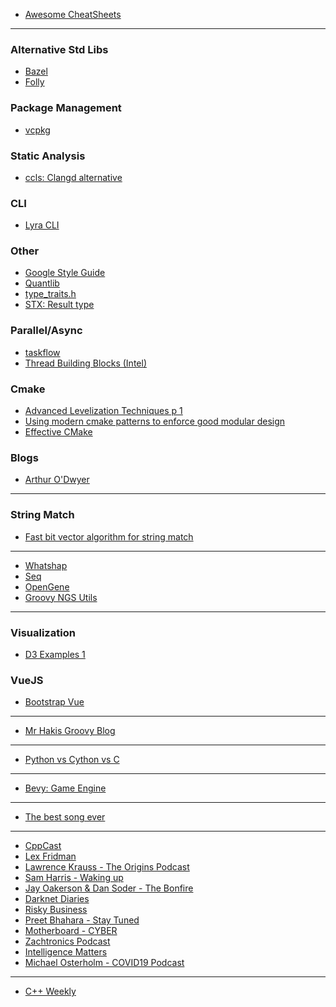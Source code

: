   <b-jumbotron       bg-variant="dark"
      text-variant="white"
      border-variant="dark" header="Awesome Lists" lead="Curated Lists of Awesome Lists">
  </b-jumbotron>

- [Awesome CheatSheets](https://github.com/detailyang/awesome-cheatsheet#platforms)

-----------------------------------------------------------


  <b-jumbotron bg-variant="dark"
      text-variant="white"
      border-variant="dark" header="C++" lead="Collection of C++ links">
  </b-jumbotron>



### <a name='AlternativeStdLibs'></a>Alternative Std Libs
- [Bazel](https://docs.bazel.build/versions/master/tutorial/cpp.html)
- [Folly](https://github.com/facebook/folly)

### <a name='PackageManagement'></a>Package Management
- [vcpkg](https://docs.microsoft.com/en-us/cpp/build/vcpkg?view=vs-2019)

### <a name='StaticAnalysis'></a>Static Analysis
- [ccls: Clangd alternative](https://github.com/MaskRay/ccls)

### <a name='CLI'></a>CLI
- [Lyra CLI](https://bfgroup.github.io/Lyra/lyra.html)

### <a name='Other'></a>Other
- [Google Style Guide](https://google.github.io/styleguide/cppguide.html#Designated_initializers)
- [Quantlib](https://www.quantlib.org/docs.shtml)
- [type_traits.h](https://en.cppreference.com/w/cpp/header/type_traits)
- [STX: Result type](https://github.com/lamarrr/STX)

### <a name='ParallelAsync'></a>Parallel/Async 
- [taskflow](https://github.com/taskflow/taskflow)
- [Thread Building Blocks (Intel)](https://github.com/oneapi-src/oneTBB)

### <a name='Cmake'></a>Cmake
- [Advanced Levelization Techniques p 1](https://www.youtube.com/watch?v=QjFpKJ8Xx78)
- [Using modern cmake patterns to enforce good modular design](https://www.youtube.com/watch?v=eC9-iRN2b04)
- [Effective CMake](https://www.youtube.com/watch?v=bsXLMQ6WgIk)

### <a name='Blogs'></a>Blogs
- [Arthur O'Dwyer](https://quuxplusone.github.io/blog/)


-----------------------------------------------------------


  <b-jumbotron bg-variant="dark"
      text-variant="white"
      border-variant="dark" header="Algrorithms" lead="Collection of Algorithm Links">
  </b-jumbotron>



### <a name='StringMatch'></a>String Match
- [Fast bit vector algorithm for string match](http://www.gersteinlab.org/courses/452/09-spring/pdf/Myers.pdf)

-----------------------------------------------------------

  <b-jumbotron bg-variant="dark"
      text-variant="white"
      border-variant="dark" header="Bioinformatics" lead="Collection of Bioinformatics Links">
  </b-jumbotron>


- [Whatshap](https://whatshap.readthedocs.io/en/latest/develop.html)
- [Seq](https://docs.seq-lang.org/)
- [OpenGene](https://github.com/OpenGene)
- [Groovy NGS Utils](https://github.com/ssadedin/groovy-ngs-utils)

-----------------------------------------------------------


  <b-jumbotron bg-variant="dark"
      text-variant="white"
      border-variant="dark" header="Javascript" lead="Collection of Javascript Links">
  </b-jumbotron>


### <a name='Visualization'></a>Visualization
- [D3 Examples 1](https://bl.ocks.org/mbostock)

### <a name='VueJS'></a>VueJS
- [Bootstrap Vue](https://bootstrap-vue.org/docs/components)

-----------------------------------------------------------


  <b-jumbotron bg-variant="dark"
      text-variant="white"
      border-variant="dark" header="Groovy" lead="Collection of Groovy Links">
  </b-jumbotron>


- [Mr Hakis Groovy Blog](https://blog.mrhaki.com/)

-----------------------------------------------------------


  <b-jumbotron bg-variant="dark"
      text-variant="white"
      border-variant="dark" header="Python" lead="Collection of Python Links">
  </b-jumbotron>

- [Python vs Cython vs C](https://notes-on-cython.readthedocs.io/en/latest/std_dev.html)


-----------------------------------------------------------


  <b-jumbotron bg-variant="dark"
      text-variant="white"
      border-variant="dark" header="Rust" lead="Collection of Rust Links">
  </b-jumbotron>


- [Bevy: Game Engine](https://bevyengine.org/learn/book/introduction/)

-----------------------------------------------------------


  <b-jumbotron bg-variant="dark"
      text-variant="white"
      border-variant="dark" header="Music" lead="Collection of Music Links">
  </b-jumbotron>


- [The best song ever](https://www.youtube.com/watch?v=7lhJ0LZtv3w&feature=youtu.be)

-----------------------------------------------------------


  <b-jumbotron bg-variant="dark"
      text-variant="white"
      border-variant="dark" header="Podcasts" lead="Collection of Podcasts Links">
  </b-jumbotron>


- [CppCast](https://www.youtube.com/channel/UCuCjADS4u3uJDTqUaG0H9dA)
- [Lex Fridman](https://www.youtube.com/channel/UCSHZKyawb77ixDdsGog4iWA)
- [Lawrence Krauss - The Origins Podcast](https://www.youtube.com/channel/UCdXsq_0BeYE5OHnrKuFGhHA)
- [Sam Harris - Waking up](https://wakingup.com/)
- [Jay Oakerson & Dan Soder - The Bonfire](http://www.cc.com/shows/bonfire)
- [Darknet Diaries](https://darknetdiaries.com/)
- [Risky Business](https://risky.biz/)
- [Preet Bhahara - Stay Tuned](https://cafe.com/stay-tuned-podcast/)
- [Motherboard - CYBER](https://play.acast.com/s/cyber)
- [Zachtronics Podcast](http://www.zachtronics.com/podcast/)
- [Intelligence Matters](https://art19.com/shows/intelligence-matters)
- [Michael Osterholm - COVID19 Podcast](https://www.cidrap.umn.edu/covid-19/podcasts-webinars)


-----------------------------------------------------------


  <b-jumbotron bg-variant="dark"
      text-variant="white"
      border-variant="dark" header="Youtube" lead="Collection of Youtube Links">
  </b-jumbotron>

 - [C++ Weekly](https://www.youtube.com/user/lefticus1)